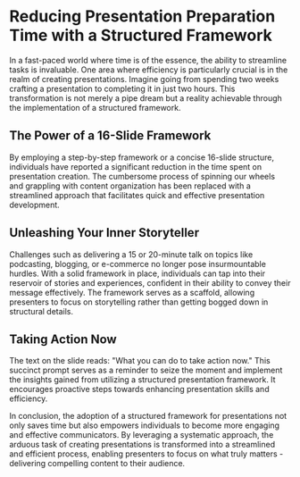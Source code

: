 # Reducing Presentation Preparation Time with a Structured Framework

In a fast-paced world where time is of the essence, the ability to streamline tasks is invaluable. One area where efficiency is particularly crucial is in the realm of creating presentations. Imagine going from spending two weeks crafting a presentation to completing it in just two hours. This transformation is not merely a pipe dream but a reality achievable through the implementation of a structured framework.

## The Power of a 16-Slide Framework

By employing a step-by-step framework or a concise 16-slide structure, individuals have reported a significant reduction in the time spent on presentation creation. The cumbersome process of spinning our wheels and grappling with content organization has been replaced with a streamlined approach that facilitates quick and effective presentation development.

## Unleashing Your Inner Storyteller

Challenges such as delivering a 15 or 20-minute talk on topics like podcasting, blogging, or e-commerce no longer pose insurmountable hurdles. With a solid framework in place, individuals can tap into their reservoir of stories and experiences, confident in their ability to convey their message effectively. The framework serves as a scaffold, allowing presenters to focus on storytelling rather than getting bogged down in structural details.

## Taking Action Now

The text on the slide reads: "What you can do to take action now." This succinct prompt serves as a reminder to seize the moment and implement the insights gained from utilizing a structured presentation framework. It encourages proactive steps towards enhancing presentation skills and efficiency.

In conclusion, the adoption of a structured framework for presentations not only saves time but also empowers individuals to become more engaging and effective communicators. By leveraging a systematic approach, the arduous task of creating presentations is transformed into a streamlined and efficient process, enabling presenters to focus on what truly matters - delivering compelling content to their audience.